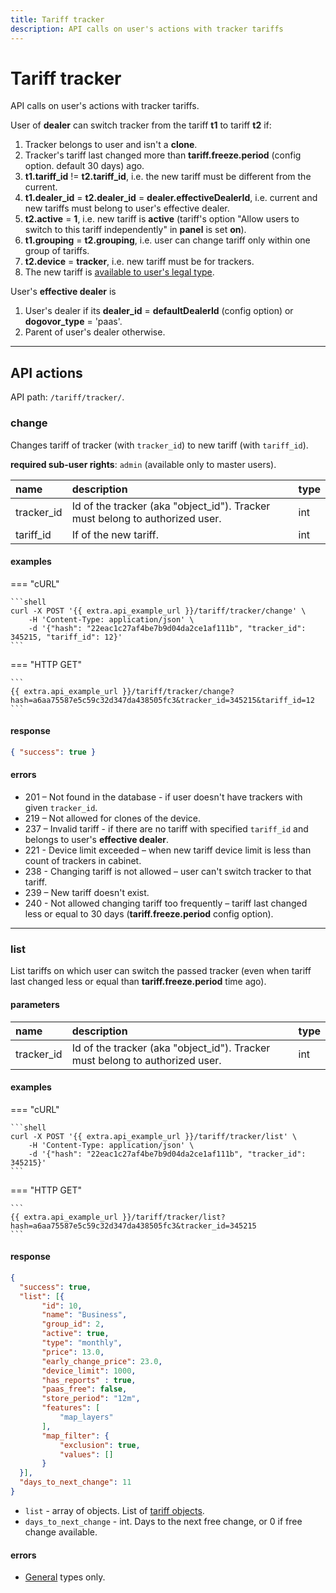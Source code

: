 ```yaml
---
title: Tariff tracker
description: API calls on user's actions with tracker tariffs
---
```


# Tariff tracker

API calls on user's actions with tracker tariffs.

User of **dealer** can switch tracker from the tariff **t1** to tariff **t2** if:

1. Tracker belongs to user and isn't a **clone**.
2. Tracker's tariff last changed more than **tariff.freeze.period** (config option. default 30 days) ago.
3. **t1.tariff_id** != **t2.tariff_id**, i.e. the new tariff must be different from the current.
4. **t1.dealer_id** = **t2.dealer_id** = **dealer.effectiveDealerId**, i.e. current and new tariffs must belong to user's effective dealer.
5. **t2.active** = **1**, i.e. new tariff is **active** (tariff's option "Allow users to switch to this tariff independently" in **panel** is set **on**).
6. **t1.grouping** = **t2.grouping**, i.e. user can change tariff only within one group of tariffs.
7. **t2.device** = **tracker**, i.e. new tariff must be for trackers.
8. The new tariff is [available to user's legal type](./index.md#tariff).

User's **effective dealer** is

1. User's dealer if its **dealer_id** = **defaultDealerId** (config option) or **dogovor_type** = 'paas'.
2. Parent of user's dealer otherwise.

<hr>

## API actions

API path: `/tariff/tracker/`.

### change

Changes tariff of tracker (with `tracker_id`) to new tariff (with `tariff_id`).

**required sub-user rights**: `admin` (available only to master users).

| name | description | type|
| :------ | :------ | :-----|
| tracker_id | Id of the tracker (aka "object_id"). Tracker must belong to authorized user. | int |
| tariff_id | If of the new tariff. | int |

#### examples

=== "cURL"

    ```shell
    curl -X POST '{{ extra.api_example_url }}/tariff/tracker/change' \
        -H 'Content-Type: application/json' \ 
        -d '{"hash": "22eac1c27af4be7b9d04da2ce1af111b", "tracker_id": 345215, "tariff_id": 12}'
    ```

=== "HTTP GET"

    ```
    {{ extra.api_example_url }}/tariff/tracker/change?hash=a6aa75587e5c59c32d347da438505fc3&tracker_id=345215&tariff_id=12
    ```

#### response

```json
{ "success": true }
```

#### errors

* 201 – Not found in the database - if user doesn't have trackers with given `tracker_id`.
* 219 – Not allowed for clones of the device.
* 237 – Invalid tariff - if there are no tariff with specified `tariff_id` and belongs to user's **effective dealer**.
* 221 - Device limit exceeded – when new tariff device limit is less than count of trackers in cabinet.
* 238 - Changing tariff is not allowed – user can't switch tracker to that tariff.
* 239 – New tariff doesn't exist.
* 240 - Not allowed changing tariff too frequently – tariff last changed less or equal to 30 days (**tariff.freeze.period** config option).

<hr>

### list

List tariffs on which user can switch the passed tracker (even when tariff last changed less or equal than **tariff.freeze.period** time ago).

#### parameters

| name | description | type|
| :------ | :------ | :-----|
| tracker_id | Id of the tracker (aka "object_id"). Tracker must belong to authorized user. | int |

#### examples

=== "cURL"

    ```shell
    curl -X POST '{{ extra.api_example_url }}/tariff/tracker/list' \
        -H 'Content-Type: application/json' \ 
        -d '{"hash": "22eac1c27af4be7b9d04da2ce1af111b", "tracker_id": 345215}'
    ```

=== "HTTP GET"

    ```
    {{ extra.api_example_url }}/tariff/tracker/list?hash=a6aa75587e5c59c32d347da438505fc3&tracker_id=345215
    ```

#### response

```json
{
  "success": true,
  "list": [{
       "id": 10,
       "name": "Business",
       "group_id": 2,
       "active": true,
       "type": "monthly",
       "price": 13.0,
       "early_change_price": 23.0,
       "device_limit": 1000,
       "has_reports" : true,
       "paas_free": false,
       "store_period": "12m",
       "features": [
           "map_layers"
       ],
       "map_filter": {
           "exclusion": true,
           "values": []
       }
  }],
  "days_to_next_change": 11
}
```

* `list` - array of objects. List of [tariff objects](./index.md#tariff-object).
* `days_to_next_change` - int. Days to the next free change, or 0 if free change available.

#### errors

* [General](../../../getting-started.md#error-codes) types only.